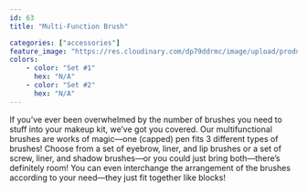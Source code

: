 ```yaml
---
id: 63
title: "Multi-Function Brush"

categories: ["accessories"]
feature_image: "https://res.cloudinary.com/dp79ddrmc/image/upload/products/multiFunctionBrush.jpg"
colors:
    - color: "Set #1"
      hex: "N/A"
    - color: "Set #2"
      hex: "N/A"
---
```

If you’ve ever been overwhelmed by the number of brushes you need to stuff into your makeup kit, we’ve got you covered. Our multifunctional brushes are works of magic—one (capped) pen fits 3 different types of brushes! Choose from a set of eyebrow, liner, and lip brushes or a set of screw, liner, and shadow brushes—or you could just bring both—there’s definitely room! You can even interchange the arrangement of the brushes according to your need—they just fit together like blocks!